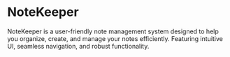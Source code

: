 # NoteKeeper
NoteKeeper is a user-friendly note management system designed to help you organize, create, and manage your notes efficiently. Featuring intuitive UI, seamless navigation, and robust functionality.

